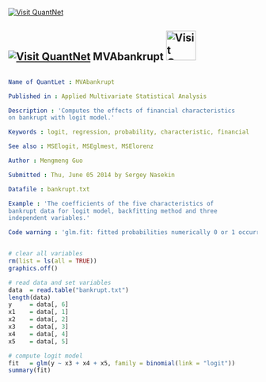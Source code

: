 
[<img src="https://github.com/QuantLet/Styleguide-and-Validation-procedure/blob/master/pictures/banner.png" alt="Visit QuantNet">](http://quantlet.de/index.php?p=info)

## [<img src="https://github.com/QuantLet/Styleguide-and-Validation-procedure/blob/master/pictures/qloqo.png" alt="Visit QuantNet">](http://quantlet.de/) **MVAbankrupt** [<img src="https://github.com/QuantLet/Styleguide-and-Validation-procedure/blob/master/pictures/QN2.png" width="60" alt="Visit QuantNet 2.0">](http://quantlet.de/d3/ia)

```yaml

Name of QuantLet : MVAbankrupt

Published in : Applied Multivariate Statistical Analysis

Description : 'Computes the effects of financial characteristics
on bankrupt with logit model.'

Keywords : logit, regression, probability, characteristic, financial

See also : MSElogit, MSEglmest, MSElorenz

Author : Mengmeng Guo

Submitted : Thu, June 05 2014 by Sergey Nasekin

Datafile : bankrupt.txt

Example : 'The coefficients of the five characteristics of
bankrupt data for logit model, backfitting method and three
independent variables.'

Code warning : 'glm.fit: fitted probabilities numerically 0 or 1 occurred'
```


```r

# clear all variables
rm(list = ls(all = TRUE))
graphics.off()

# read data and set variables
data  = read.table("bankrupt.txt")
length(data)
y     = data[, 6]
x1    = data[, 1]
x2    = data[, 2]
x3    = data[, 3]
x4    = data[, 4]
x5    = data[, 5]

# compute logit model
fit   = glm(y ~ x3 + x4 + x5, family = binomial(link = "logit"))
summary(fit)

```
